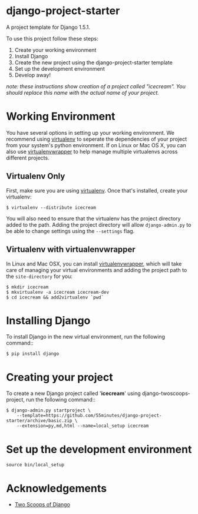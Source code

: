 # django-project-starter

A project template for Django 1.5.1.

To use this project follow these steps:

1.  Create your working environment
2.  Install Django
3.  Create the new project using the django-project-starter template
4.  Set up the development environment
5.  Develop away!

*note: these instructions show creation of a project called "icecream".  You
should replace this name with the actual name of your project.*

# Working Environment

You have several options in setting up your working environment.  We recommend
using [virtualenv][] to seperate the dependencies of your project from your
system's python environment.  If on Linux or Mac OS X, you can also use
[virtualenvwrapper][] to help manage multiple virtualenvs across different
projects.

## Virtualenv Only

First, make sure you are using [virtualenv][]. Once that's installed, create
your virtualenv:

    $ virtualenv --distribute icecream

You will also need to ensure that the virtualenv has the project directory
added to the path. Adding the project directory will allow `django-admin.py` to
be able to change settings using the `--settings` flag.

## Virtualenv with virtualenvwrapper

In Linux and Mac OSX, you can install [virtualenvwrapper][], which will take
care of managing your virtual environments and adding the project path to the
`site-directory` for you:

    $ mkdir icecream
    $ mkvirtualenv -a icecream icecream-dev
    $ cd icecream && add2virtualenv `pwd`


# Installing Django

To install Django in the new virtual environment, run the following command::

    $ pip install django

# Creating your project

To create a new Django project called '**icecream**' using
django-twoscoops-project, run the following command::

    $ django-admin.py startproject \
        --template=https://github.com/55minutes/django-project-starter/archive/basic.zip \
        --extension=py,md,html --name=local_setup icecream

# Set up the development environment

    source bin/local_setup


# Acknowledgements

* [Two Scoops of Django](https://django.2scoops.org)

[virtualenv]: http://www.virtualenv.org
[virtualenvwrapper]: https://bitbucket.org/dhellmann/virtualenvwrapper/
